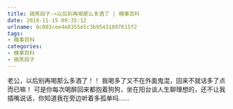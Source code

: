 ```yaml
---
title: 搞笑段子->以后别再喝那么多酒了 | 糗事百科
date: 2019-11-15 09:35:12
urlname: 0c003cee4e0355e5c3b95431097615f2
tags: 
- 糗事百科
categories:
- 糗事百科
- 搞笑段子
---
```

老公，以后别再喝那么多酒了！！ 我喝多了又不在外面鬼混，回来不就话多了点而已嘛！ 可是你每次喝醉回来都抱着狗狗，坐在阳台谈人生聊理想的，还不让我插嘴说话，你知道我在旁边听着多孤单吗……


